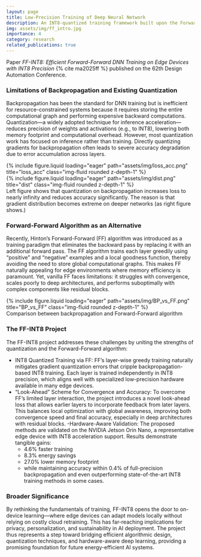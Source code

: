 ```yaml
---
layout: page
title: Low-Precision Training of Deep Neural Network
description: An INT8-quantized training framework built upon the Forward-Forward algorithm, enabling efficient and memory-light deep learning training on resource-constrained edge devices
img: assets/img/ff_intro.jpg
importance: 4
category: research
related_publications: true
---
```


Paper *FF-INT8: Efficient Forward-Forward DNN Training on Edge Devices with INT8 Precision* {% cite ma2025ff %} published on the 62th Design Automation Conference.

### Limitations of Backpropagation and Existing Quantization

Backpropagation has been the standard for DNN training but is inefficient for resource-constrained systems because it requires storing the entire computational graph and performing expensive backward computations. Quantization—a widely adopted technique for inference acceleration—reduces precision of weights and activations (e.g., to INT8), lowering both memory footprint and computational overhead. However, most quantization work has focused on inference rather than training. Directly quantizing gradients for backpropagation often leads to severe accuracy degradation due to error accumulation across layers.

<div class="row">
    <div class="col-sm mt-3 mt-md-0">
        {% include figure.liquid loading="eager" path="assets/img/loss_acc.png" title="loss_acc" class="img-fluid rounded z-depth-1" %}
    </div>
    <div class="col-sm mt-3 mt-md-0">
        {% include figure.liquid loading="eager" path="assets/img/dist.png" title="dist" class="img-fluid rounded z-depth-1" %}
    </div>
</div>
<div class="caption">
    Left figure shows that quantization on backpropagation increases loss to nearly infinity and reduces accuracy significantly. The reason is that gradient distribution becomes extreme on deeper networks (as right figure shows.)
</div>

### Forward-Forward Algorithm as an Alternative

Recently, Hinton’s Forward-Forward (FF) algorithm was introduced as a training paradigm that eliminates the backward pass by replacing it with an additional forward pass. The FF algorithm trains each layer greedily using “positive” and “negative” examples and a local goodness function, thereby avoiding the need to store global computational graphs. This makes FF naturally appealing for edge environments where memory efficiency is paramount. Yet, vanilla FF faces limitations: it struggles with convergence, scales poorly to deep architectures, and performs suboptimally with complex components like residual blocks.

<div class="row">
    <div class="col-6 mt-3 mt-md-0">
        {% include figure.liquid loading="eager" path="assets/img/BP_vs_FF.png" title="BP_vs_FF" class="img-fluid rounded z-depth-1" %}
    </div>
</div>
<div class="caption">
    Comparison between backpropagation and Forward-Forward algorithm
</div>

### The FF-INT8 Project

The FF-INT8 project addresses these challenges by uniting the strengths of quantization and the Forward-Forward algorithm:

- INT8 Quantized Training via FF: FF’s layer-wise greedy training naturally mitigates gradient quantization errors that cripple backpropagation-based INT8 training. Each layer is trained independently in INT8 precision, which aligns well with specialized low-precision hardware available in many edge devices.
- “Look-Ahead” Scheme for Convergence and Accuracy: To overcome FF’s limited layer interaction, the project introduces a novel look-ahead loss that allows earlier layers to incorporate feedback from later layers. This balances local optimization with global awareness, improving both convergence speed and final accuracy, especially in deep architectures with residual blocks.
-Hardware-Aware Validation: The proposed methods are validated on the NVIDIA Jetson Orin Nano, a representative edge device with INT8 acceleration support. Results demonstrate tangible gains:
  - 4.6% faster training
  - 8.3% energy savings
  - 27.0% lower memory footprint
  - while maintaining accuracy within 0.4% of full-precision backpropagation and even outperforming state-of-the-art INT8 training methods in some cases.

### Broader Significance

By rethinking the fundamentals of training, FF-INT8 opens the door to on-device learning—where edge devices can adapt models locally without relying on costly cloud retraining. This has far-reaching implications for privacy, personalization, and sustainability in AI deployment. The project thus represents a step toward bridging efficient algorithmic design, quantization techniques, and hardware-aware deep learning, providing a promising foundation for future energy-efficient AI systems.
